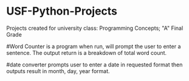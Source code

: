# USF-Python-Projects
Projects created for university class: Programming Concepts; "A" Final Grade

#Word Counter is a program when run, will prompt the user to enter a sentence. The output return is a breakdown of total word count.

#date converter prompts user to enter a date in requested format then outputs result in month, day, year format.
